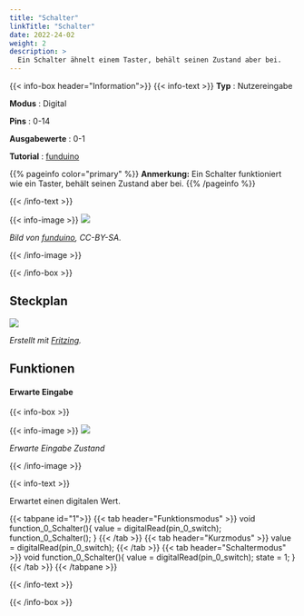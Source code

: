 ```yaml
---
title: "Schalter"
linkTitle: "Schalter"
date: 2022-24-02
weight: 2
description: >
  Ein Schalter ähnelt einem Taster, behält seinen Zustand aber bei.
---
```


{{< info-box header="Information">}}
{{< info-text >}}
  **Typ** : Nutzereingabe

  **Modus** : Digital

  **Pins** : 0-14

  **Ausgabewerte** : 0-1

  **Tutorial** : [funduino](https://funduino.de/nr-5-taster-am-arduino) 

  {{% pageinfo color="primary" %}}
**Anmerkung:** Ein Schalter funktioniert wie ein Taster, behält seinen Zustand aber bei.
{{% /pageinfo %}}

  {{< /info-text >}}

  {{< info-image >}}
   ![](https://funduinoshop.com/media/image/56/75/f9/schalter-mit-einer-position-2-54mm-front2.jpg)
   
   _Bild von [funduino](https://funduinoshop.com/media/image/56/75/f9/schalter-mit-einer-position-2-54mm-front2.jpg), CC-BY-SA._

  {{< /info-image >}}

{{< /info-box >}}

## Steckplan
![](/docs/connectionplan/steckplan_switch.png)
   
   _Erstellt mit [Fritzing](https://fritzing.org/)._

## Funktionen

#### Erwarte Eingabe

{{< info-box >}}

  {{< info-image >}}
   ![](/docs/components/switch.png)
   
   _Erwarte Eingabe Zustand_

  {{< /info-image >}}

{{< info-text >}}

Erwartet einen digitalen Wert.
  
  {{< tabpane id="1">}}
  {{< tab header="Funktionsmodus" >}}
void function_0_Schalter(){
value = digitalRead(pin_0_switch);
function_0_Schalter();
}
  {{< /tab >}}
  {{< tab header="Kurzmodus" >}}
value = digitalRead(pin_0_switch);
  {{< /tab >}}
  {{< tab header="Schaltermodus" >}}
void function_0_Schalter(){
value = digitalRead(pin_0_switch);
state = 1;
}
  {{< /tab >}}
{{< /tabpane >}}

  {{< /info-text >}}

{{< /info-box >}}